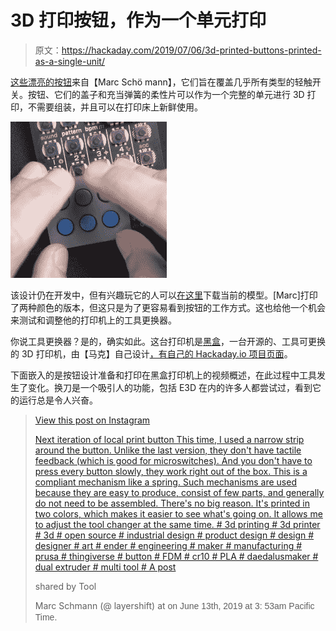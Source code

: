 # 3D 打印按钮，作为一个单元打印

> 原文：<https://hackaday.com/2019/07/06/3d-printed-buttons-printed-as-a-single-unit/>

[这些漂亮的按钮](https://www.instagram.com/p/BypbXyjohMr/)来自【Marc Schö mann】，它们旨在覆盖几乎所有类型的轻触开关。按钮、它们的盖子和充当弹簧的柔性片可以作为一个完整的单元进行 3D 打印，不需要组装，并且可以在打印床上新鲜使用。

![](img/670180e08dab80a5be4482e9735c07e8.png)

该设计仍在开发中，但有兴趣玩它的人可以[在这里](https://drive.google.com/file/d/1K-7YaVmHp-T145fXl6ae8nElEcbHSaQD/view)下载当前的模型。[Marc]打印了两种颜色的版本，但这只是为了更容易看到按钮的工作方式。这也给他一个机会来测试和调整他的打印机上的工具更换器。

你说工具更换器？是的，确实如此。这台打印机是[黑盒](https://layershift.xyz/blackbox3dprinter/)，一台开源的、工具可更换的 3D 打印机，由【马克】自己设计[，有自己的 Hackaday.io 项目页面](https://hackaday.io/project/57020-blackbox-tool-changing-3d-printer)。

下面嵌入的是按钮设计准备和打印在黑盒打印机上的视频概述，在此过程中工具发生了变化。换刀是一个吸引人的功能，包括 E3D 在内的许多人都尝试过，看到它的运行总是令人兴奋。

> [](https://www.instagram.com/p/BypbXyjohMr/?utm_source=ig_embed&utm_campaign=loading)[](https://www.instagram.com/p/BypbXyjohMr/?utm_source=ig_embed&utm_campaign=loading)[](https://www.instagram.com/p/BypbXyjohMr/?utm_source=ig_embed&utm_campaign=loading)[](https://www.instagram.com/p/BypbXyjohMr/?utm_source=ig_embed&utm_campaign=loading)[View this post on Instagram](https://www.instagram.com/p/BypbXyjohMr/?utm_source=ig_embed&utm_campaign=loading)[](https://www.instagram.com/p/BypbXyjohMr/?utm_source=ig_embed&utm_campaign=loading)[](https://www.instagram.com/p/BypbXyjohMr/?utm_source=ig_embed&utm_campaign=loading)[](https://www.instagram.com/p/BypbXyjohMr/?utm_source=ig_embed&utm_campaign=loading)[](https://www.instagram.com/p/BypbXyjohMr/?utm_source=ig_embed&utm_campaign=loading)[](https://www.instagram.com/p/BypbXyjohMr/?utm_source=ig_embed&utm_campaign=loading)[](https://www.instagram.com/p/BypbXyjohMr/?utm_source=ig_embed&utm_campaign=loading)[](https://www.instagram.com/p/BypbXyjohMr/?utm_source=ig_embed&utm_campaign=loading)[](https://www.instagram.com/p/BypbXyjohMr/?utm_source=ig_embed&utm_campaign=loading)[](https://www.instagram.com/p/BypbXyjohMr/?utm_source=ig_embed&utm_campaign=loading)
> 
> [](https://www.instagram.com/p/BypbXyjohMr/?utm_source=ig_embed&utm_campaign=loading)[Next iteration of local print button This time, I used a narrow strip around the button. Unlike the last version, they don't have tactile feedback (which is good for microswitches). And you don't have to press every button slowly, they work right out of the box. This is a compliant mechanism like a spring. Such mechanisms are used because they are easy to produce, consist of few parts, and generally do not need to be assembled. There's no big reason. It's printed in two colors, which makes it easier to see what's going on. It allows me to adjust the tool changer at the same time. # 3d printing # 3d printer # 3d # open source # industrial design # product design # design # designer # art # ender # engineering # maker # manufacturing # prusa # thingiverse # button # FDM # cr10 # PLA # daedalusmaker # dual extruder # multi tool # A post](https://www.instagram.com/p/BypbXyjohMr/?utm_source=ig_embed&utm_campaign=loading)
> 
> shared by Tool
> 
> Marc Schmann (@ layershift) at <time style=" font-family:Arial,sans-serif; font-size:14px; line-height:17px;" datetime="2019-06-13T10:53:59+00:00">on June 13th, 2019 at 3: 53am Pacific Time.</time>